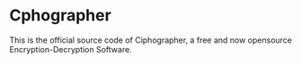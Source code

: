 # Cphographer
This is the official source code of Ciphographer, a free and now opensource Encryption-Decryption Software.
